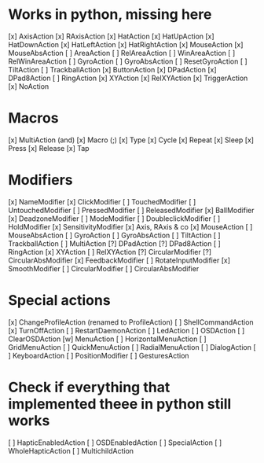 Works in python, missing here
=============================

[x] AxisAction
[x] RAxisAction
[x] HatAction
[x] HatUpAction
[x] HatDownAction
[x] HatLeftAction
[x] HatRightAction
[x] MouseAction
[x] MouseAbsAction
[ ] AreaAction
[ ] RelAreaAction
[ ] WinAreaAction
[ ] RelWinAreaAction
[ ] GyroAction
[ ] GyroAbsAction
[ ] ResetGyroAction
[ ] TiltAction
[ ] TrackballAction
[x] ButtonAction
[x] DPadAction
[x] DPad8Action
[ ] RingAction
[x] XYAction
[x] RelXYAction
[x] TriggerAction
[x] NoAction

Macros
=========
[x] MultiAction (and)
[x] Macro (;)
[x] Type
[x] Cycle
[x] Repeat
[x] Sleep
[x] Press
[x] Release
[x] Tap

Modifiers
=========
[x] NameModifier
[x] ClickModifier
[ ] TouchedModifier
[ ] UntouchedModifier
[ ] PressedModifier
[ ] ReleasedModifier
[x] BallModifier
[x] DeadzoneModifier
[ ] ModeModifier
[ ] DoubleclickModifier
[ ] HoldModifier
[x] SensitivityModifier
	[x] Axis, RAxis & co
	[x] MouseAction
	[ ] MouseAbsAction
	[ ] GyroAction
	[ ] GyroAbsAction
	[ ] TiltAction
	[ ] TrackballAction
	[ ] MultiAction
	[?] DPadAction
	[?] DPad8Action
	[ ] RingAction
	[x] XYAction
	[ ] RelXYAction
	[?] CircularModifier
	[?] CircularAbsModifier
[x] FeedbackModifier
[ ] RotateInputModifier
[x] SmoothModifier
[ ] CircularModifier
[ ] CircularAbsModifier


Special actions
===============
[x] ChangeProfileAction (renamed to ProfileAction)
[ ] ShellCommandAction
[x] TurnOffAction
[ ] RestartDaemonAction
[ ] LedAction
[ ] OSDAction
[ ] ClearOSDAction
[w] MenuAction
[ ] HorizontalMenuAction
[ ] GridMenuAction
[ ] QuickMenuAction
[ ] RadialMenuAction
[ ] DialogAction
[ ] KeyboardAction
[ ] PositionModifier
[ ] GesturesAction


Check if everything that implemented theee in python still works
================================================================
[ ] HapticEnabledAction
[ ] OSDEnabledAction
[ ] SpecialAction
[ ] WholeHapticAction
[ ] MultichildAction
